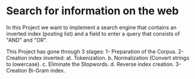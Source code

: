 # Search for information on the web

In this Project we want to implement a search engine that contains an inverted index (posting list) and a field to enter a query that consists of "AND" and "OR".

This Project has gone through 3 stages:
    1- Preparation of the Corpus.
    2- Creation index inverted:
        at. Tokenization.
        b. Normalization (Convert strings to lowercase).
        c. Eliminate the Stopwords.
        d. Reverse index creation.
    3- Creation Bi-Gram index.
